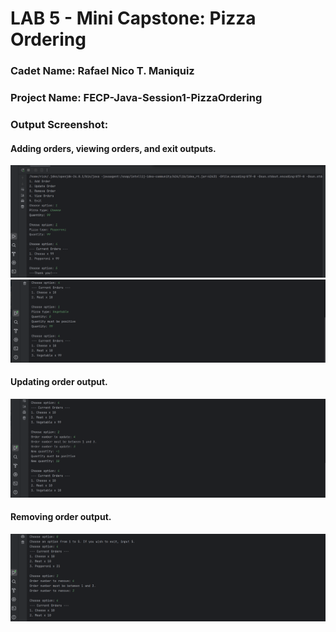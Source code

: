 # LAB 5 - Mini Capstone: Pizza Ordering

### Cadet Name: Rafael Nico T. Maniquiz
### Project Name: FECP-Java-Session1-PizzaOrdering
### Output Screenshot:
#### Adding orders, viewing orders, and exit outputs.
<img src="https://github.com/rick-maniquiz/FECP-Java-Session1-PizzaOrdering/blob/3dbe3f440802940a2865b330179b4ede0481a53e/screenshots/screenshot1.png"/>
<img src="https://github.com/rick-maniquiz/FECP-Java-Session1-PizzaOrdering/blob/3dbe3f440802940a2865b330179b4ede0481a53e/screenshots/screenshot2.png"/>

#### Updating order output.
<img src="https://github.com/rick-maniquiz/FECP-Java-Session1-PizzaOrdering/blob/3dbe3f440802940a2865b330179b4ede0481a53e/screenshots/screenshot3.png"/>

#### Removing order output.
<img src="https://github.com/rick-maniquiz/FECP-Java-Session1-PizzaOrdering/blob/3dbe3f440802940a2865b330179b4ede0481a53e/screenshots/screenshot4.png"/>
